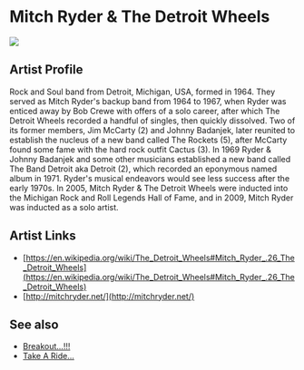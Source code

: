# Mitch Ryder & The Detroit Wheels

![](../../asssets/artists/Mitch_Ryder_and_The_Detroit_Wheels.png)

## Artist Profile

Rock and Soul band from Detroit, Michigan, USA, formed in 1964. They served as Mitch Ryder's backup band from 1964 to 1967, when Ryder was enticed away by Bob Crewe with offers of a solo career, after which The Detroit Wheels recorded a handful of singles, then quickly dissolved. Two of its former members, Jim McCarty (2) and Johnny Badanjek, later reunited to establish the nucleus of a new band called The Rockets (5), after McCarty found some fame with the hard rock outfit Cactus (3). In 1969 Ryder & Johnny Badanjek and some other musicians established a new band called The Band Detroit aka Detroit (2), which recorded an eponymous named album in 1971. Ryder's musical endeavors would see less success after the early 1970s. In 2005, Mitch Ryder & The Detroit Wheels were inducted into the Michigan Rock and Roll Legends Hall of Fame, and in 2009, Mitch Ryder was inducted as a solo artist.

## Artist Links

- [https://en.wikipedia.org/wiki/The_Detroit_Wheels#Mitch_Ryder_.26_The_Detroit_Wheels](https://en.wikipedia.org/wiki/The_Detroit_Wheels#Mitch_Ryder_.26_The_Detroit_Wheels)
- [http://mitchryder.net/](http://mitchryder.net/)


## See also

- [Breakout...!!!](Mitch_Ryder_and_The_Detroit_Wheels-Breakout!!!.md)
- [Take A Ride...](Mitch_Ryder_and_The_Detroit_Wheels-Take_A_Ride.md)
